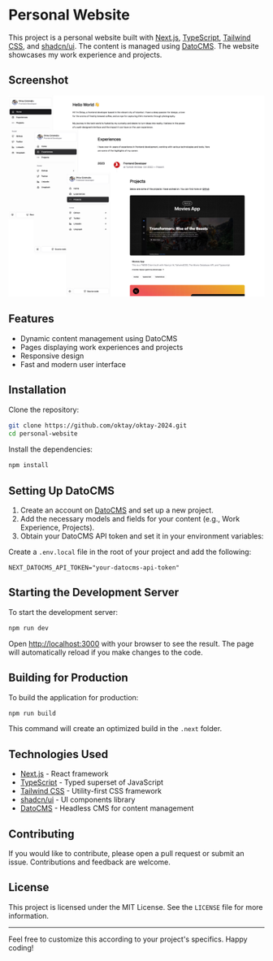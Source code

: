 # Personal Website

This project is a personal website built with [Next.js](https://nextjs.org/), [TypeScript](https://www.typescriptlang.org/), [Tailwind CSS](https://tailwindcss.com/), and [shadcn/ui](https://github.com/shadcn/ui). The content is managed using [DatoCMS](https://www.datocms.com/). The website showcases my work experience and projects.

## Screenshot

<img src=".github/screenshot.png" />

## Features

- Dynamic content management using DatoCMS
- Pages displaying work experiences and projects
- Responsive design
- Fast and modern user interface

## Installation

Clone the repository:

```bash
git clone https://github.com/oktay/oktay-2024.git
cd personal-website
```

Install the dependencies:

```bash
npm install
```

## Setting Up DatoCMS

1. Create an account on [DatoCMS](https://www.datocms.com/) and set up a new project.
2. Add the necessary models and fields for your content (e.g., Work Experience, Projects).
3. Obtain your DatoCMS API token and set it in your environment variables:

Create a `.env.local` file in the root of your project and add the following:

```plaintext
NEXT_DATOCMS_API_TOKEN="your-datocms-api-token"
```

## Starting the Development Server

To start the development server:

```bash
npm run dev
```

Open [http://localhost:3000](http://localhost:3000) with your browser to see the result. The page will automatically reload if you make changes to the code.

## Building for Production

To build the application for production:

```bash
npm run build
```

This command will create an optimized build in the `.next` folder.


## Technologies Used

- [Next.js](https://nextjs.org/) - React framework
- [TypeScript](https://www.typescriptlang.org/) - Typed superset of JavaScript
- [Tailwind CSS](https://tailwindcss.com/) - Utility-first CSS framework
- [shadcn/ui](https://github.com/shadcn/ui) - UI components library
- [DatoCMS](https://www.datocms.com/) - Headless CMS for content management

## Contributing

If you would like to contribute, please open a pull request or submit an issue. Contributions and feedback are welcome.

## License

This project is licensed under the MIT License. See the `LICENSE` file for more information.

---

Feel free to customize this according to your project's specifics. Happy coding!
